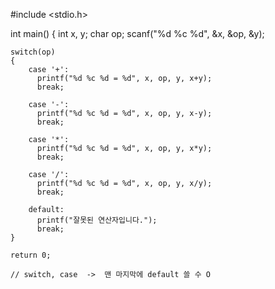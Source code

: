 #include <stdio.h>

int main()
{
    int x, y;
    char op;
    scanf("%d %c %d", &x, &op, &y);

    switch(op)
    {
        case '+':
          printf("%d %c %d = %d", x, op, y, x+y);
          break;

        case '-':
          printf("%d %c %d = %d", x, op, y, x-y);
          break;

        case '*':
          printf("%d %c %d = %d", x, op, y, x*y);
          break;

        case '/':
          printf("%d %c %d = %d", x, op, y, x/y);
          break;

        default:
          printf("잘못된 연산자입니다.");
          break;
    }

    return 0;

    // switch, case  ->  맨 마지막에 default 쓸 수 O
